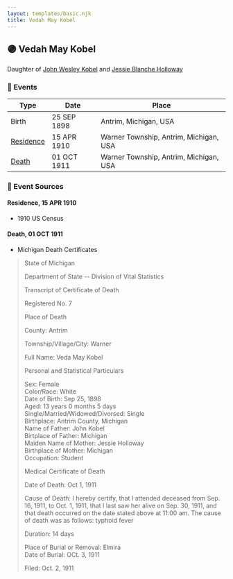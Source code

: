 ```yaml
---
layout: templates/basic.njk
title: Vedah May Kobel
---
```

## 🟣 Vedah May Kobel

Daughter of [John Wesley Kobel](/people/2/24649136) and [Jessie Blanche Holloway](/people/2/29242864)

### 📆 Events

Type | Date | Place
------ | ------ | ------
Birth | 25 SEP 1898 | Antrim, Michigan, USA
[Residence](#event-137762ca-f945-425c-8644-7b753d746cba) | 15 APR 1910 | Warner Township, Antrim, Michigan, USA
[Death](#event-6d0e8dc3-211b-402e-b9c3-1c6d85c37e33) | 01 OCT 1911 | Warner Township, Antrim, Michigan, USA

### 📰 Event Sources

#### <a id="event-137762ca-f945-425c-8644-7b753d746cba"></a> Residence, 15 APR 1910
* 1910 US Census

#### <a id="event-6d0e8dc3-211b-402e-b9c3-1c6d85c37e33"></a> Death, 01 OCT 1911
* Michigan Death Certificates
>   
  > State of Michigan  
  >   
  > Department of State -- Division of Vital Statistics  
  >   
  > Transcript of Certificate of Death  
  >   
  > Registered No. 7  
  >   
  >   
  > Place of Death  
  >   
  > County: Antrim  
  >   
  > Township/Village/City: Warner  
  >   
  > Full Name: Veda May Kobel  
  >   
  >   
  > Personal and Statistical Particulars  
  >   
  > Sex: Female  
  > Color/Race: White  
  > Date of Birth: Sep 25, 1898  
  > Aged: 13 years 0 months 5 days  
  > Single/Married/Widowed/Divorsed: Single  
  > Birthplace: Antrim County, Michigan  
  > Name of Father: John Kobel  
  > Birtplace of Father: Michigan  
  > Maiden Name of Mother: Jessie Holloway  
  > Birthplace of Mother: Michigan  
  > Occupation: Student  
  >   
  >   
  > Medical Certificate of Death  
  >   
  > Date of Death: Oct 1, 1911  
  >   
  > Cause of Death: I hereby certify, that I attended deceased from Sep. 16, 1911, to Oct. 1, 1911, that I last saw her alive on Sep. 30, 1911, and that death occurred on the date stated above at 11:00 am. The cause of death was as follows: typhoid fever  
  >   
  > Duration: 14 days  
  >   
  > Place of Burial or Removal: Elmira  
  > Date of Burial: OCt. 3, 1911  
  >   
  > Filed: Oct. 2, 1911
